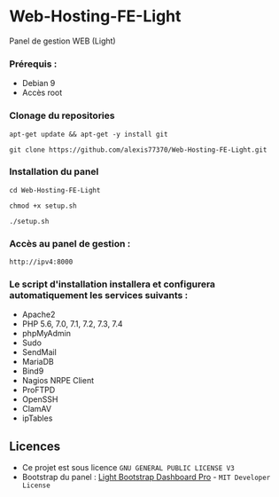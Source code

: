 # Web-Hosting-FE-Light
Panel de gestion WEB (Light)

### Prérequis : 
 - Debian 9
 - Accès root
 
###  Clonage du repositories 
``apt-get update && apt-get -y install git``

 ``git clone https://github.com/alexis77370/Web-Hosting-FE-Light.git``
 
###  Installation du panel
 ``cd Web-Hosting-FE-Light``
 
 ``chmod +x setup.sh``
 
 ``./setup.sh``
 
###  Accès au panel de gestion :
 ``http://ipv4:8000``
 
###  Le script d'installation installera et configurera automatiquement les services suivants : 
 - Apache2
 - PHP 5.6, 7.0, 7.1, 7.2, 7.3, 7.4
 - phpMyAdmin
 - Sudo
 - SendMail
 - MariaDB
 - Bind9
 - Nagios NRPE Client
 - ProFTPD
 - OpenSSH
 - ClamAV
 - ipTables

## Licences
- Ce projet est sous licence ``GNU GENERAL PUBLIC LICENSE V3``
- Bootstrap du panel : [Light Bootstrap Dashboard Pro](https://demos.creative-tim.com/light-bootstrap-dashboard-pro/examples/dashboard.html) - ``MIT Developer License ``
